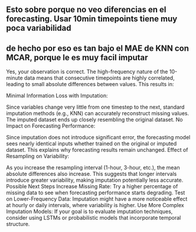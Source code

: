 ## Esto sobre porque no veo diferencias en el forecasting. Usar 10min timepoints tiene muy poca variabilidad
## de hecho por eso es tan bajo el MAE de KNN con MCAR, porque le es muy facil imputar


Yes, your observation is correct. The high-frequency nature of the 10-minute data means that consecutive timepoints are highly correlated, leading to small absolute differences between values. This results in:

Minimal Information Loss with Imputation:

Since variables change very little from one timestep to the next, standard imputation methods (e.g., KNN) can accurately reconstruct missing values.
The imputed dataset ends up closely resembling the original dataset.
No Impact on Forecasting Performance:

Since imputation does not introduce significant error, the forecasting model sees nearly identical inputs whether trained on the original or imputed dataset.
This explains why forecasting results remain unchanged.
Effect of Resampling on Variability:

As you increase the resampling interval (1-hour, 3-hour, etc.), the mean absolute differences also increase. This suggests that longer intervals introduce greater variability, making imputation potentially less accurate.
Possible Next Steps
Increase Missing Rate: Try a higher percentage of missing data to see when forecasting performance starts degrading.
Test on Lower-Frequency Data: Imputation might have a more noticeable effect at hourly or daily intervals, where variability is higher.
Use More Complex Imputation Models: If your goal is to evaluate imputation techniques, consider using LSTMs or probabilistic models that incorporate temporal structure.

